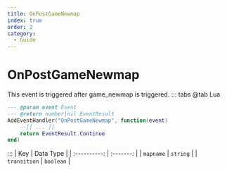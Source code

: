 ```yaml
---
title: OnPostGameNewmap
index: true
order: 2
category:
  - Guide
---
```


# OnPostGameNewmap
This event is triggered after game_newmap is triggered.
::: tabs
@tab Lua
```lua
--- @param event Event
--- @return number|nil EventResult
AddEventHandler("OnPostGameNewmap", function(event)
    --[[ ... ]]
    return EventResult.Continue
end)
```

:::
|      Key     | Data Type |
| :----------: | :-------: |
|   `mapname`  |  `string` |
| `transition` | `boolean` |